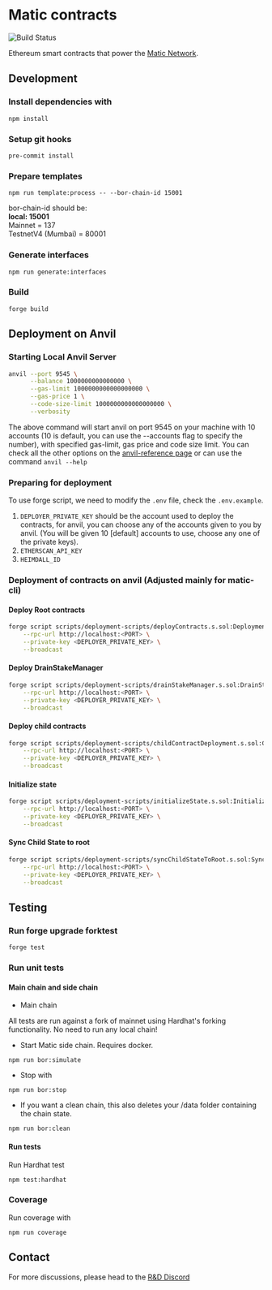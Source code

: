 # Matic contracts

![Build Status](https://github.com/maticnetwork/contracts/workflows/CI/badge.svg)

Ethereum smart contracts that power the [Matic Network](https://polygon.technology/polygon-pos).

## Development
### Install dependencies with

```
npm install
```

### Setup git hooks

```
pre-commit install
```

### Prepare templates

```
npm run template:process -- --bor-chain-id 15001
```

bor-chain-id should be:  
**local: 15001**  
Mainnet = 137  
TestnetV4 (Mumbai) = 80001

### Generate interfaces

```
npm run generate:interfaces
```

### Build

```
forge build
```
## Deployment on Anvil

### Starting Local Anvil Server

```bash
anvil --port 9545 \
      --balance 1000000000000000 \
      --gas-limit 1000000000000000000 \
      --gas-price 1 \
      --code-size-limit 1000000000000000000 \
      --verbosity
```

The above command will start anvil on port 9545 on your machine with 10 accounts (10 is default, you can use the --accounts flag to specify the number), with specified gas-limit, gas price and code size limit. You can check all the other options on the [anvil-reference page](https://book.getfoundry.sh/reference/anvil/) or can use the command `anvil --help`

### Preparing for deployment

To use forge script, we need to modify the `.env` file, check the `.env.example`. 

1. `DEPLOYER_PRIVATE_KEY` should be the account used to deploy the contracts, for anvil, you can choose any of the accounts given to you by anvil. (You will be given 10 [default] accounts to use, choose any one of the private keys).
2. `ETHERSCAN_API_KEY`
3. `HEIMDALL_ID`

### Deployment of contracts on anvil (Adjusted mainly for matic-cli)

#### Deploy Root contracts
```bash
forge script scripts/deployment-scripts/deployContracts.s.sol:DeploymentScript \
    --rpc-url http://localhost:<PORT> \
    --private-key <DEPLOYER_PRIVATE_KEY> \
    --broadcast
```

#### Deploy DrainStakeManager
```bash
forge script scripts/deployment-scripts/drainStakeManager.s.sol:DrainStakeManagerDeployment \
    --rpc-url http://localhost:<PORT> \
    --private-key <DEPLOYER_PRIVATE_KEY> \
    --broadcast
```

#### Deploy child contracts
```bash
forge script scripts/deployment-scripts/childContractDeployment.s.sol:ChildContractDeploymentScript \
    --rpc-url http://localhost:<PORT> \
    --private-key <DEPLOYER_PRIVATE_KEY> \
    --broadcast
```

#### Initialize state
```bash
forge script scripts/deployment-scripts/initializeState.s.sol:InitializeStateScript \
    --rpc-url http://localhost:<PORT> \
    --private-key <DEPLOYER_PRIVATE_KEY> \
    --broadcast
```

#### Sync Child State to root
```bash
forge script scripts/deployment-scripts/syncChildStateToRoot.s.sol:SyncChildStateToRootScript \
    --rpc-url http://localhost:<PORT> \
    --private-key <DEPLOYER_PRIVATE_KEY> \
    --broadcast
```


## Testing

### Run forge upgrade forktest

```
forge test
```

### Run unit tests


#### Main chain and side chain

- Main chain

All tests are run against a fork of mainnet using Hardhat's forking functionality. No need to run any local chain!

- Start Matic side chain. Requires docker.

```
npm run bor:simulate
```

- Stop with

```
npm run bor:stop
```

- If you want a clean chain, this also deletes your /data folder containing the chain state.

```
npm run bor:clean
```

#### Run tests

Run Hardhat test

```
npm test:hardhat
```

### Coverage

Run coverage with

```
npm run coverage
```

## Contact

For more discussions, please head to the [R&D Discord](https://discord.gg/0xPolygonRnD)
